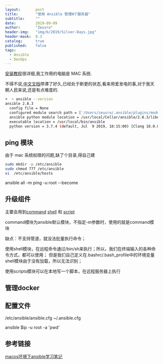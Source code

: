 ```yaml
---
layout:       post
title:        "使用 Ansible 管理N个服务器"
subtitle:     ""
date:         2019-09-09
author:       "Zeusro"
header-img:   "img/b/2019/Silver-Days.jpg"
header-mask:  0.3
catalog:      true
published:    false
tags:
  - Ansible
  - DevOps
---
```


[安装教程](https://docs.ansible.com/ansible/latest/installation_guide/intro_installation.html)很详细,我工作用的电脑是 MAC 系统.

不得不说,[中文文档](https://ansible-tran.readthedocs.io/en/latest/docs/intro_getting_started.html)停滞了好久,已经处于断更的状态,看来用爱发电的事,对于我天朝人民来说,还是有点难度的.

```bash
➜  ~ ansible --version
ansible 2.8.3
  config file = None
  configured module search path = ['/Users/zeusro/.ansible/plugins/modules', '/usr/share/ansible/plugins/modules']
  ansible python module location = /usr/local/Cellar/ansible/2.8.3/libexec/lib/python3.7/site-packages/ansible
  executable location = /usr/local/bin/ansible
  python version = 3.7.4 (default, Jul  9 2019, 18:15:00) [Clang 10.0.0 (clang-1000.11.45.5)]
```  

## ping 模块

由于 mac 系统权限的问题,缺了个目录,得自己建

```bash
sudo mkdir -p /etc/ansible
sudo chmod 777 /etc/ansible
vi  /etc/ansible/hosts
```

ansible all -m ping -u root --become


## 升级组件

主要会用到[command]() [shell]() 和 [script](模块)

command模块为ansible默认模块，不指定-m参数时，使用的就是command模块

缺点：不支持管道，就没法批量执行命令；

使用shell模块，在远程命令通过/bin/sh来执行；所以，我们在终端输入的各种命令方式，都可以使用； 但是我们自己定义在.bashrc/.bash_profile中的环境变量shell模块由于没有加载，所以无法识别；

使用scripts模块可以在本地写一个脚本，在远程服务器上执行


## 管理docker

## 配置文件

/etc/ansible/ansible.cfg 
~/.ansible.cfg

ansible $ip  -u root  -a 'pwd'


## 参考链接

[macos环境下ansible学习笔记](https://www.jianshu.com/p/873975e0abb8)